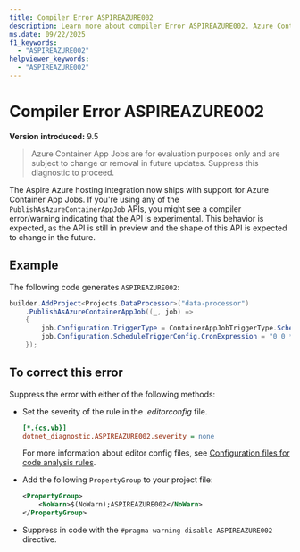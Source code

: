 ```yaml
---
title: Compiler Error ASPIREAZURE002
description: Learn more about compiler Error ASPIREAZURE002. Azure Container App Jobs are for evaluation purposes only and are subject to change or removal in future updates.
ms.date: 09/22/2025
f1_keywords:
  - "ASPIREAZURE002"
helpviewer_keywords:
  - "ASPIREAZURE002"
---
```


# Compiler Error ASPIREAZURE002

**Version introduced:** 9.5

> Azure Container App Jobs are for evaluation purposes only and are subject to change or removal in future updates. Suppress this diagnostic to proceed.

The Aspire Azure hosting integration now ships with support for Azure Container App Jobs. If you're using any of the `PublishAsAzureContainerAppJob` APIs, you might see a compiler error/warning indicating that the API is experimental. This behavior is expected, as the API is still in preview and the shape of this API is expected to change in the future.

## Example

The following code generates `ASPIREAZURE002`:

```csharp
builder.AddProject<Projects.DataProcessor>("data-processor")
    .PublishAsAzureContainerAppJob((_, job) =>
    {
        job.Configuration.TriggerType = ContainerAppJobTriggerType.Schedule;
        job.Configuration.ScheduleTriggerConfig.CronExpression = "0 0 * * *";
    });
```

## To correct this error

Suppress the error with either of the following methods:

- Set the severity of the rule in the _.editorconfig_ file.

  ```ini
  [*.{cs,vb}]
  dotnet_diagnostic.ASPIREAZURE002.severity = none
  ```

  For more information about editor config files, see [Configuration files for code analysis rules](/dotnet/fundamentals/code-analysis/configuration-files).

- Add the following `PropertyGroup` to your project file:

  ```xml
  <PropertyGroup>
      <NoWarn>$(NoWarn);ASPIREAZURE002</NoWarn>
  </PropertyGroup>
  ```

- Suppress in code with the `#pragma warning disable ASPIREAZURE002` directive.
